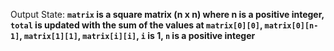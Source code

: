 Output State: **`matrix` is a square matrix (n x n) where n is a positive integer, `total` is updated with the sum of the values at `matrix[0][0]`, `matrix[0][n-1]`, `matrix[1][1]`, `matrix[i][i]`, `i` is 1, `n` is a positive integer**